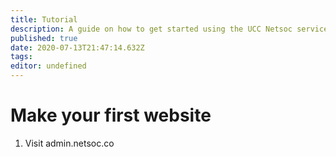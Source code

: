 ```yaml
---
title: Tutorial
description: A guide on how to get started using the UCC Netsoc services
published: true
date: 2020-07-13T21:47:14.632Z
tags: 
editor: undefined
---
```


# Make your first website

1. Visit admin.netsoc.co